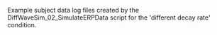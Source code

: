 Example subject data log files created by the DiffWaveSim_02_SimulateERPData script for the 'different decay rate' condition.
